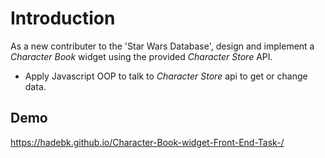 # Introduction

As a new contributer to the 'Star Wars Database', design and implement a *Character Book*
widget using the provided *Character Store* API.

- Apply Javascript OOP to talk to *Character Store* api to get or change data.

## Demo
https://hadebk.github.io/Character-Book-widget-Front-End-Task-/

